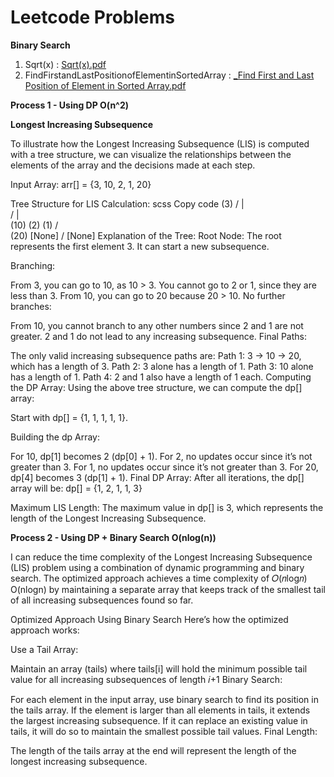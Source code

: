 # Leetcode Problems

**Binary Search**<br/>

1. Sqrt(x) :     [Sqrt(x).pdf](https://github.com/user-attachments/files/17672316/Sqrt.x.pdf)
2. FindFirstandLastPositionofElementinSortedArray :  [_Find First and Last Position of Element in Sorted Array.pdf](https://github.com/user-attachments/files/17673400/_Find.First.and.Last.Position.of.Element.in.Sorted.Array.pdf)


**Process 1 - Using DP O(n^2)**
   
   **Longest Increasing Subsequence**

To illustrate how the Longest Increasing Subsequence (LIS) is computed with a tree structure, we can visualize the relationships between the elements of the array and the decisions made at each step.

Input Array:
arr[] = {3, 10, 2, 1, 20}

Tree Structure for LIS Calculation:
scss
Copy code
                             (3)
                            / | \
                          /   |   \
                       (10)  (2)  (1)
                        /          \
                    (20)          [None]
                    /
                [None]
Explanation of the Tree:
Root Node: The root represents the first element 3. It can start a new subsequence.

Branching:

From 3, you can go to 10, as 10 > 3.
You cannot go to 2 or 1, since they are less than 3.
From 10, you can go to 20 because 20 > 10.
No further branches:

From 10, you cannot branch to any other numbers since 2 and 1 are not greater.
2 and 1 do not lead to any increasing subsequence.
Final Paths:

The only valid increasing subsequence paths are:
Path 1: 3 -> 10 -> 20, which has a length of 3.
Path 2: 3 alone has a length of 1.
Path 3: 10 alone has a length of 1.
Path 4: 2 and 1 also have a length of 1 each.
Computing the DP Array:
Using the above tree structure, we can compute the dp[] array:

Start with dp[] = {1, 1, 1, 1, 1}.

Building the dp Array:

For 10, dp[1] becomes 2 (dp[0] + 1).
For 2, no updates occur since it’s not greater than 3.
For 1, no updates occur since it’s not greater than 3.
For 20, dp[4] becomes 3 (dp[1] + 1).
Final DP Array:
After all iterations, the dp[] array will be:
dp[] = {1, 2, 1, 1, 3}

Maximum LIS Length:
The maximum value in dp[] is 3, which represents the length of the Longest Increasing Subsequence.

**Process 2 - Using DP + Binary Search O(nlog(n))**

I can reduce the time complexity of the Longest Increasing Subsequence (LIS) problem using a combination of dynamic programming and binary search. The optimized approach achieves a time complexity of 
𝑂(𝑛log𝑛)
O(nlogn) by maintaining a separate array that keeps track of the smallest tail of all increasing subsequences found so far.

Optimized Approach Using Binary Search
Here’s how the optimized approach works:

Use a Tail Array:

Maintain an array (tails) where tails[i] will hold the minimum possible tail value for all increasing subsequences of length 𝑖+1
Binary Search:

For each element in the input array, use binary search to find its position in the tails array. If the element is larger than all elements in tails, it extends the largest increasing subsequence.
If it can replace an existing value in tails, it will do so to maintain the smallest possible tail values.
Final Length:

The length of the tails array at the end will represent the length of the longest increasing subsequence.
